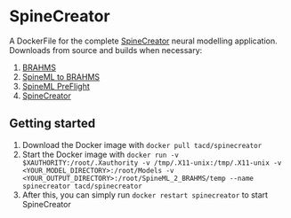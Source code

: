 # SpineCreator
A DockerFile for the complete [SpineCreator](http://spineml.github.io/spinecreator/) neural modelling application. Downloads from source and builds when necessary:
1. [BRAHMS](https://github.com/BRAHMS-SystemML/brahms)
2. [SpineML to BRAHMS](https://github.com/SpineML/SpineML_2_BRAHMS)
3. [SpineML PreFlight](https://github.com/SpineML/SpineML_PreFlight)
4. [SpineCreator](https://github.com/SpineML/SpineCreator)

## Getting started
1. Download the Docker image with `docker pull tacd/spinecreator`
2. Start the Docker image with `docker run -v $XAUTHORITY:/root/.Xauthority -v /tmp/.X11-unix:/tmp/.X11-unix -v <YOUR_MODEL_DIRECTORY>:/root/Models -v <YOUR_OUTPUT_DIRECTORY>:/root/SpineML_2_BRAHMS/temp --name spinecreator tacd/spinecreator`
3. After this, you can simply run `docker restart spinecreator` to start SpineCreator
